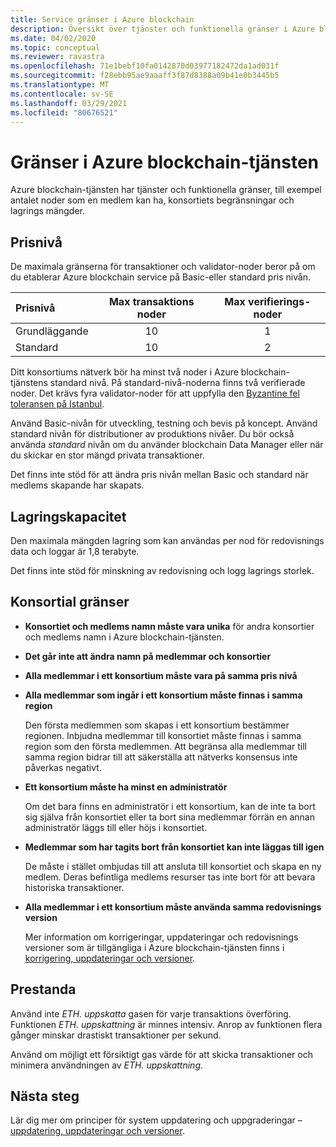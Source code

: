 ```yaml
---
title: Service gränser i Azure blockchain
description: Översikt över tjänster och funktionella gränser i Azure blockchain-tjänsten
ms.date: 04/02/2020
ms.topic: conceptual
ms.reviewer: ravastra
ms.openlocfilehash: 71e1bebf10fa0142870d03977182472da1ad031f
ms.sourcegitcommit: f28ebb95ae9aaaff3f87d8388a09b41e0b3445b5
ms.translationtype: MT
ms.contentlocale: sv-SE
ms.lasthandoff: 03/29/2021
ms.locfileid: "80676521"
---
```

# <a name="limits-in-azure-blockchain-service"></a>Gränser i Azure blockchain-tjänsten

Azure blockchain-tjänsten har tjänster och funktionella gränser, till exempel antalet noder som en medlem kan ha, konsortiets begränsningar och lagrings mängder.

## <a name="pricing-tier"></a>Prisnivå

De maximala gränserna för transaktioner och validator-noder beror på om du etablerar Azure blockchain service på Basic-eller standard pris nivån.

| Prisnivå | Max transaktions noder | Max verifierings-noder |
|:---|:---:|:---:|
| Grundläggande | 10 | 1 |
| Standard | 10 | 2 |

Ditt konsortiums nätverk bör ha minst två noder i Azure blockchain-tjänstens standard nivå. På standard-nivå-noderna finns två verifierade noder. Det krävs fyra validator-noder för att uppfylla den [Byzantine fel toleransen på Istanbul](https://github.com/jpmorganchase/quorum/wiki/Quorum-Consensus).

Använd Basic-nivån för utveckling, testning och bevis på koncept. Använd standard nivån för distributioner av produktions nivåer. Du bör också använda *standard* nivån om du använder blockchain Data Manager eller när du skickar en stor mängd privata transaktioner.

Det finns inte stöd för att ändra pris nivån mellan Basic och standard när medlems skapande har skapats.

## <a name="storage-capacity"></a>Lagringskapacitet

Den maximala mängden lagring som kan användas per nod för redovisnings data och loggar är 1,8 terabyte.

Det finns inte stöd för minskning av redovisning och logg lagrings storlek.
## <a name="consortium-limits"></a>Konsortial gränser

* **Konsortiet och medlems namn måste vara unika** för andra konsortier och medlems namn i Azure blockchain-tjänsten.

* **Det går inte att ändra namn på medlemmar och konsortier**

* **Alla medlemmar i ett konsortium måste vara på samma pris nivå**

* **Alla medlemmar som ingår i ett konsortium måste finnas i samma region**

    Den första medlemmen som skapas i ett konsortium bestämmer regionen. Inbjudna medlemmar till konsortiet måste finnas i samma region som den första medlemmen. Att begränsa alla medlemmar till samma region bidrar till att säkerställa att nätverks konsensus inte påverkas negativt.

* **Ett konsortium måste ha minst en administratör**

    Om det bara finns en administratör i ett konsortium, kan de inte ta bort sig själva från konsortiet eller ta bort sina medlemmar förrän en annan administratör läggs till eller höjs i konsortiet.

* **Medlemmar som har tagits bort från konsortiet kan inte läggas till igen**

    De måste i stället ombjudas till att ansluta till konsortiet och skapa en ny medlem. Deras befintliga medlems resurser tas inte bort för att bevara historiska transaktioner.

* **Alla medlemmar i ett konsortium måste använda samma redovisnings version**

    Mer information om korrigeringar, uppdateringar och redovisnings versioner som är tillgängliga i Azure blockchain-tjänsten finns i [korrigering, uppdateringar och versioner](ledger-versions.md).

## <a name="performance"></a>Prestanda

Använd inte *ETH. uppskatta* gasen för varje transaktions överföring. Funktionen *ETH. uppskattning* är minnes intensiv. Anrop av funktionen flera gånger minskar drastiskt transaktioner per sekund.

Använd om möjligt ett försiktigt gas värde för att skicka transaktioner och minimera användningen av *ETH. uppskattning*.

## <a name="next-steps"></a>Nästa steg

Lär dig mer om principer för system uppdatering och uppgraderingar – [uppdatering, uppdateringar och versioner](ledger-versions.md).
